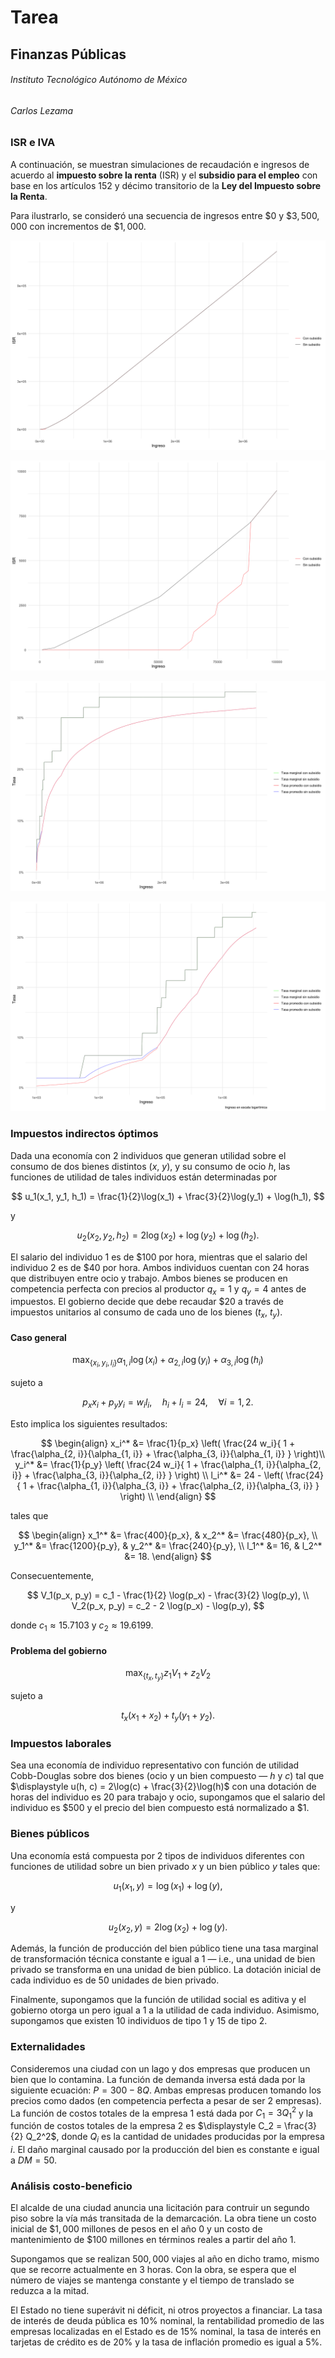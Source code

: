 # Tarea

## Finanzas Públicas

###### Instituto Tecnológico Autónomo de México

###### Carlos Lezama

### ISR e IVA

A continuación, se muestran simulaciones de recaudación e ingresos de acuerdo al **impuesto sobre la renta** (ISR) y el **subsidio para el empleo** con base en los artículos 152 y décimo transitorio de la **Ley del Impuesto sobre la Renta**.

Para ilustrarlo, se consideró una secuencia de ingresos entre $\$ 0$ y $\$3,500,000$ con incrementos de $\$1,000$.

![](out/out-1.png)

![](out/out-2.png)

![](out/out-3.png)

![](out/out-4.png)

### Impuestos indirectos óptimos

Dada una economía con $2$ individuos que generan utilidad sobre el consumo de dos bienes distintos ($x$, $y$), y su consumo de ocio $h$, las funciones de utilidad de tales individuos están determinadas por

$$
u_1(x_1, y_1, h_1) = \frac{1}{2}\log(x_1) + \frac{3}{2}\log(y_1) + \log(h_1),
$$

y

$$
u_2(x_2, y_2, h_2) = 2\log(x_2) + \log(y_2) + \log(h_2).
$$

El salario del individuo $1$ es de $\$100$ por hora, mientras que el salario del individuo $2$ es de $\$40$ por hora. Ambos individuos cuentan con $24$ horas que distribuyen entre ocio y trabajo. Ambos bienes se producen en competencia perfecta con precios al productor $q_x = 1$ y $q_y = 4$ antes de impuestos. El gobierno decide que debe recaudar $\$20$ a través de impuestos unitarios al consumo de cada uno de los bienes ($t_x$, $t_y$).

#### Caso general

$$
\max_{\{x_i, y_i, l_i\}} \alpha_{1, i} \log(x_i) + \alpha_{2, i} \log(y_i) + \alpha_{3, i} \log(h_i)
$$

sujeto a

$$
p_x x_i + p_y y_i = w_i l_i, \quad h_i + l_i = 24, \quad \forall i = 1, 2.
$$

Esto implica los siguientes resultados:

$$
\begin{align}
x_i^* &= \frac{1}{p_x} \left( \frac{24 w_i}{ 1 + \frac{\alpha_{2, i}}{\alpha_{1, i}} + \frac{\alpha_{3, i}}{\alpha_{1, i}} } \right)\\
y_i^* &= \frac{1}{p_y} \left( \frac{24 w_i}{ 1 + \frac{\alpha_{1, i}}{\alpha_{2, i}} + \frac{\alpha_{3, i}}{\alpha_{2, i}} } \right) \\
l_i^* &= 24 - \left( \frac{24}{ 1 + \frac{\alpha_{1, i}}{\alpha_{3, i}} + \frac{\alpha_{2, i}}{\alpha_{3, i}} } \right) \\
\end{align}
$$

tales que

$$
\begin{align}
x_1^* &= \frac{400}{p_x}, & x_2^* &= \frac{480}{p_x}, \\
y_1^* &= \frac{1200}{p_y}, & y_2^* &= \frac{240}{p_y}, \\
l_1^* &= 16, & l_2^* &= 18.
\end{align}
$$

Consecuentemente,

$$
V_1(p_x, p_y) = c_1 - \frac{1}{2} \log(p_x) - \frac{3}{2} \log(p_y), \\
V_2(p_x, p_y) = c_2 - 2 \log(p_x) - \log(p_y),
$$

donde $c_1 \approx 15.7103$ y $c_2 \approx 19.6199$.

#### Problema del gobierno

$$
\max_{\{t_x, t_y\}} z_1 V_1 + z_2 V_2
$$

sujeto a

$$
t_x(x_1 + x_2) + t_y(y_1 + y_2).
$$

### Impuestos laborales

Sea una economía de individuo representativo con función de utilidad Cobb-Douglas sobre dos bienes (ocio y un bien compuesto — $h$ y $c$) tal que $\displaystyle u(h, c) = 2\log(c) + \frac{3}{2}\log(h)$ con una dotación de horas del individuo es $20$ para trabajo y ocio, supongamos que el salario del individuo es $\$500$ y el precio del bien compuesto está normalizado a $\$1$.

### Bienes públicos

Una economía está compuesta por $2$ tipos de individuos diferentes con funciones de utilidad sobre un bien privado $x$ y un bien público $y$ tales que:

$$
u_1(x_1, y) = \log(x_1) + \log(y),
$$

y

$$
u_2(x_2, y) = 2\log(x_2) + \log(y).
$$

Además, la función de producción del bien público tiene una tasa marginal de transformación técnica constante e igual a $1$ — i.e., una unidad de bien privado se transforma en una unidad de bien público. La dotación inicial de cada individuo es de $50$ unidades de bien privado.

Finalmente, supongamos que la función de utilidad social es aditiva y el gobierno otorga un pero igual a $1$ a la utilidad de cada individuo. Asimismo, supongamos que existen $10$ individuos de tipo $1$ y $15$ de tipo $2$.

### Externalidades

Consideremos una ciudad con un lago y dos empresas que producen un bien que lo contamina. La función de demanda inversa está dada por la siguiente ecuación: $P = 300 - 8Q$. Ambas empresas producen tomando los precios como dados (en competencia perfecta a pesar de ser $2$ empresas). La función de costos totales de la empresa $1$ está dada por $C_1 = 3Q_1^2$ y la función de costos totales de la empresa $2$ es $\displaystyle C_2 = \frac{3}{2} Q_2^2$, donde $Q_i$ es la cantidad de unidades producidas por la empresa $i$. El daño marginal causado por la producción del bien es constante e igual a $DM = 50$.

### Análisis costo-beneficio

El alcalde de una ciudad anuncia una licitación para contruir un segundo piso sobre la vía más transitada de la demarcación. La obra tiene un costo inicial de $\$1,000$ millones de pesos en el año $0$ y un costo de mantenimiento de $\$100$ millones en términos reales a partir del año $1$.

Supongamos que se realizan $500, 000$ viajes al año en dicho tramo, mismo que se recorre actualmente en $3$ horas. Con la obra, se espera que el número de viajes se mantenga constante y el tiempo de translado se reduzca a la mitad.

El Estado no tiene superávit ni déficit, ni otros proyectos a financiar. La tasa de interés de deuda pública es $10\%$ nominal, la rentabilidad promedio de las empresas localizadas en el Estado es de $15\%$ nominal, la tasa de interés en tarjetas de crédito es de $20\%$ y la tasa de inflación promedio es igual a $5\%$.

